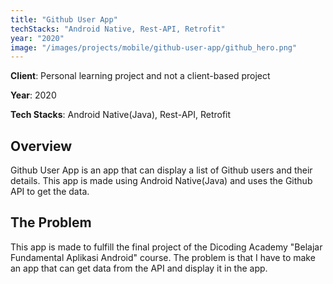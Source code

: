 ```yaml
---
title: "Github User App"
techStacks: "Android Native, Rest-API, Retrofit"
year: "2020"
image: "/images/projects/mobile/github-user-app/github_hero.png"
---
```


**Client**: Personal learning project and not a client-based project

**Year**: 2020

**Tech Stacks**: Android Native(Java), Rest-API, Retrofit

## Overview

Github User App is an app that can display a list of Github users and their details. This app is made using Android Native(Java) and uses the Github API to get the data.

## The Problem

This app is made to fulfill the final project of the Dicoding Academy "Belajar Fundamental Aplikasi Android" course. The problem is that I have to make an app that can get data from the API and display it in the app.
